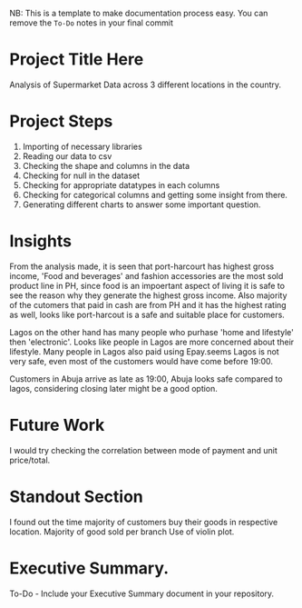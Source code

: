 NB: This is a template to make documentation process easy. You can remove the `To-Do` notes in your final commit

# Project Title Here

Analysis of Supermarket Data across 3 different locations in the country.

# Project Steps

1. Importing of necessary libraries
2. Reading our data to csv 
3. Checking the shape and columns in the data
4. Checking for null in the dataset
5. Checking for appropriate datatypes in each columns
6. Checking for categorical columns and getting some insight from there.
7. Generating different charts to answer some important question.

# Insights
From the analysis made, it is seen that port-harcourt has highest gross income, 'Food and beverages' and fashion accessories are the most sold product line in PH, since food is an impoertant aspect of living it is safe to see the reason why they generate the highest gross income. Also majority of the cutomers that paid in cash are from PH and it has the highest rating as well, looks like port-harcout is a safe and suitable place for customers.

Lagos on the other hand has many people who purhase 'home and lifestyle' then 'electronic'. Looks like people in Lagos are more concerned about their lifestyle. Many people in Lagos also paid using Epay.seems Lagos is not very safe, even most of the customers would have come before 19:00. 

Customers in Abuja arrive as late as 19:00, Abuja looks safe compared to lagos, considering closing later might be a good option. 
 
# Future Work

I would try checking the correlation between mode of payment and unit price/total.

# Standout Section

I found out the time majority of customers buy their goods in respective location.
Majority of good sold per branch 
Use of violin plot.

# Executive Summary.

To-Do - Include your Executive Summary document in your repository.
